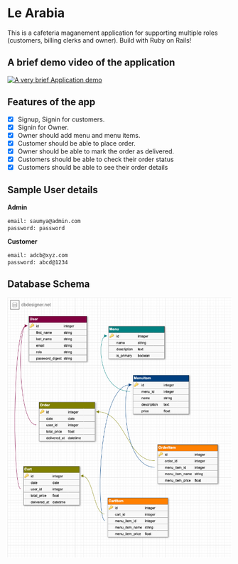 # Le Arabia

This is a cafeteria maganement application for supporting multiple roles (customers, billing clerks and owner). Build with Ruby on Rails!

## A brief demo video of the application
[![A very brief Application demo](http://img.youtube.com/vi/8gechr-uAEY/0.jpg)](http://www.youtube.com/watch?v=8gechr-uAEY "Application Demo")


## Features of the app
- [x] Signup, Signin for customers.
- [x] Signin for Owner.
- [x] Owner should add menu and menu items.
- [x] Customer should be able to place order.
- [x] Owner should be able to mark the order as delivered.
- [x] Customers should be able to check their order status
- [x] Customers should be able to see their order details

## Sample User details
**Admin**
```
email: saumya@admin.com
password: password
```

**Customer**
```
email: adcb@xyz.com
password: abcd@1234
```


## Database Schema
![Schema](./screenshots/cafeteria_db.png)
